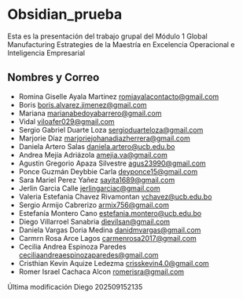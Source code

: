 # Obsidian_prueba

Esta es la presentación del trabajo grupal del Módulo 1 Global Manufacturing Estrategies de la Maestría en Excelencia Operacional e Inteligencia Empresarial

## Nombres y Correo

* Romina Giselle Ayala Martinez <romiayalacontacto@gmail.com>
* Boris <boris.alvarez.jimenez@gmail.com>
* Mariana <marianabedoyabarrero@gmail.com>
* Vidal <viloafer029@gmail.com>
* Sergio Gabriel Duarte Loza <sergioduarteloza@gmail.com>
* Marjorie Díaz <marjoriejohanadiazherrera@gmail.com>
* Daniela Artero Salas <daniela.artero@ucb.edu.bo>
* Andrea Mejía Adriázola <amejia.va@gmail.com>
* Agustin Gregorio Apaza Silvestre
<agus23990@gmail.com>
* Ponce Guzmán Deybbie Carla <deyponce15@gmail.com>
* Sara Mariel Perez Yañez <sayita1689@gmail.com>
* Jerlin Garcia Calle <jerlingarciac@gmail.com>
* Valeria Estefania Chavez Rivamontan <vchavez@ucb.edu.bo>
* Sergio Armijo Cabrerizo <armix756@gmail.com>
* Estefanía Montero Cano <estefania.montero@ucb.edu.bo>
* Diego Villarroel Sanabria <dievilsan@gmail.com>
* Daniela Vargas Doria Medina <danidmvargas@gmail.com>
* Carmrn Rosa Arce Lagos <carmenrosa2017@gmail.com>
* Cecilia Andrea Espinoza Paredes <ceciliaandreaespinozaparedes@gmail.com>
* Cristhian Kevin Aquize Ledezma <crisskevin4.0@gmail.com>
* Romer Israel Cachaca Alcon <romerisra@gmail.com>

Última modificación Diego 202509152135
